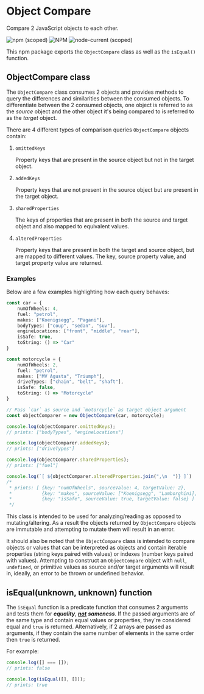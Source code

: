# Object Compare

Compare 2 JavaScript objects to each other.

![npm (scoped)][1] ![NPM][2] ![node-current (scoped)][3]

This npm package exports the `ObjectCompare` class as well as the `isEqual()`
function.

## ObjectCompare class

The `ObjectCompare` class consumes 2 objects and provides methods to query
the differences and similarities between the consumed objects. To differentiate
between the 2 consumed objects, one object is referred to as the *source* object
and the other object it's being compared to is referred to as the *target*
object.

There are 4 different types of comparison queries `ObjectCompare` objects
contain:

1. `omittedKeys`

    Property keys that are present in the source object but not in the target
    object.

1. `addedKeys`

    Property keys that are not present in the source object but are present in
    the target object.

1. `sharedProperties`

    The keys of properties that are present in both the source and target object
    and also mapped to equivalent values.

1. `alteredProperties`

    Property keys that are present in both the target and source object, but
    are mapped to different values. The key, source property value, and target
    property value are returned.

### Examples

Below are a few examples highlighting how each query behaves:

```typescript
const car = {
    numOfWheels: 4,
    fuel: "petrol",
    makes: ["Koenigsegg", "Pagani"],
    bodyTypes: ["coup", "sedan", "suv"],
    engineLocations: ["front", "middle", "rear"],
    isSafe: true,
    toString: () => "Car"
}

const motorcycle = {
    numOfWheels: 2,
    fuel: "petrol",
    makes: ["MV Agusta", "Triumph"],
    driveTypes: ["chain", "belt", "shaft"],
    isSafe: false,
    toString: () => "Motorcycle"
}

// Pass `car` as source and `motorcycle` as target object argument
const objectComparer = new ObjectCompare(car, motorcycle);

console.log(objectComparer.omittedKeys);
// prints: ["bodyTypes", "engineLocations"]

console.log(objectComparer.addedKeys);
// prints: ["driveTypes"]

console.log(objectComparer.sharedProperties);
// prints: ["fuel"]

console.log(`[ ${objectComparer.alteredProperties.join(",\n  ")} ]`)
/*
 * prints: [ {key: "numOfWheels", sourceValue: 4, targetValue: 2},
 *           {key: "makes", sourceValue: ["Koenigsegg", "Lamborghini], targetValue: ["MV Agusta", "Triumph"]},
 *           {key: "isSafe", sourceValue: true, targetValue: false} ]
 */
```

This class is intended to be used for analyzing/reading as opposed to
mutating/altering. As a result the objects returned by `ObjectCompare` objects
are immutable and attempting to mutate them will result in an error.

It should also be noted that the `ObjectCompare` class is intended to compare
objects or values that can be interpreted as objects and contain iterable
properties (string keys paired with values) or indexes (number keys paired with
values). Attempting to construct an `ObjectCompare` object with `null`,
`undefined`, or primitive values as source and/or target arguments will result
in, ideally, an error to be thrown or undefined behavior.

## isEqual(unknown, unknown) function

The `isEqual` function is a predicate function that consumes 2 arguments and
tests them for ***equality***, <u>***not***</u> ***sameness***. If the passed
arguments are of the same type and contain equal values or properties, they're
considered equal and `true` is returned. Alternatively, if 2 arrays are passed
as arguments, if they contain the same number of elements in the same order then
`true` is returned.

For example:
```typescript
console.log([] === []);
// prints: false

console.log(isEqual([], []));
// prints: true
```

[1]: https://img.shields.io/npm/v/@snaplib/object-compare?color=%2366ff66&logo=npm&style=flat-square
[2]: https://img.shields.io/npm/l/@snaplib/object-compare?color=%2366ff66&style=flat-square
[3]: https://img.shields.io/node/v/@snaplib/object-compare?color=%2366ff66&&logo=node.js&style=flat-square
